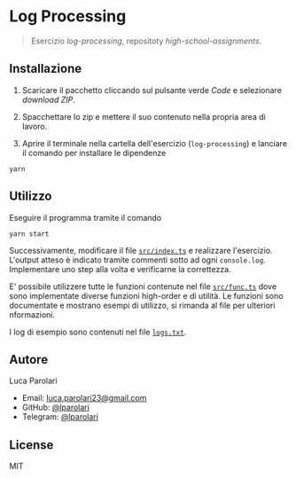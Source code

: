 # Log Processing

> Esercizio _log-processing_, repositoty _high-school-assignments_.

## Installazione

1. Scaricare il pacchetto cliccando sul pulsante verde _Code_ e selezionare _download ZIP_.

2. Spacchettare lo zip e mettere il suo contenuto nella propria area di lavoro.

3. Aprire il terminale nella cartella dell'esercizio (`log-processing`) e lanciare il comando
   per installare le dipendenze

```
yarn
```

## Utilizzo

Eseguire il programma tramite il comando

```
yarn start
```

Successivamente, modificare il file [`src/index.ts`](<(src/index.ts)>) e realizzare l'esercizio. L'output atteso è indicato tramite commenti sotto ad ogni `console.log`. Implementare uno step alla volta e verificarne la correttezza.

E' possibile utilizzere tutte le funzioni contenute nel file [`src/func.ts`](src/func.ts) dove sono implementate diverse funzioni high-order e di utilità. Le funzioni sono documentate e mostrano esempi di utilizzo, si rimanda al file per ulteriori nformazioni.

I log di esempio sono contenuti nel file [`logs.txt`](logs.txt).

## Autore

Luca Parolari

- Email: [luca.parolari23@gmail.com](mailto:luca.parolari23@gmail.com)
- GitHub: [@lparolari](https://github.com/lparolari)
- Telegram: [@lparolari](https://t.me/lparolari)

## License

MIT
